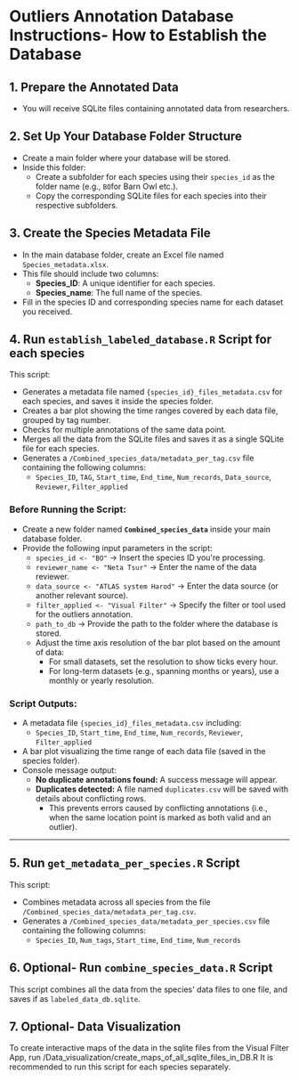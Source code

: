 # Outliers Annotation Database Instructions- How to Establish the Database

## 1. Prepare the Annotated Data
- You will receive SQLite files containing annotated data from researchers.

## 2. Set Up Your Database Folder Structure
- Create a main folder where your database will be stored.
- Inside this folder:
  - Create a subfolder for each species using their `species_id` as the folder name (e.g., `BO`for Barn Owl etc.).
  - Copy the corresponding SQLite files for each species into their respective subfolders.

## 3. Create the Species Metadata File
- In the main database folder, create an Excel file named `Species_metadata.xlsx`.
- This file should include two columns:
  - **Species_ID**: A unique identifier for each species.
  - **Species_name**: The full name of the species.
- Fill in the species ID and corresponding species name for each dataset you received.

## 4. Run `establish_labeled_database.R` Script for each species
This script:
- Generates a metadata file named `{species_id}_files_metadata.csv` for each species, and saves it inside the species folder.
- Creates a bar plot showing the time ranges covered by each data file, grouped by tag number.
- Checks for multiple annotations of the same data point.
- Merges all the data from the SQLite files and saves it as a single SQLite file for each species.
- Generates a `/Combined_species_data/metadata_per_tag.csv` file containing the following columns:
  - `Species_ID`, `TAG`, `Start_time`, `End_time`, `Num_records`, `Data_source`, `Reviewer`, `Filter_applied` 

### Before Running the Script:
- Create a new folder named **`Combined_species_data`** inside your main database folder.
- Provide the following input parameters in the script:
  - `species_id <- "BO"` → Insert the species ID you're processing.
  - `reviewer_name <- "Neta Tsur"` → Enter the name of the data reviewer.
  - `data_source <- "ATLAS system Harod"` → Enter the data source (or another relevant source).
  - `filter_applied <- "Visual Filter"` → Specify the filter or tool used for the outliers annotation.
  - `path_to_db` → Provide the path to the folder where the database is stored.
  - Adjust the time axis resolution of the bar plot based on the amount of data:
    - For small datasets, set the resolution to show ticks every hour.
    - For long-term datasets (e.g., spanning months or years), use a monthly or yearly resolution.

### Script Outputs:
- A metadata file `{species_id}_files_metadata.csv` including:
  - `Species_ID`, `Start_time`, `End_time`, `Num_records`, `Reviewer`, `Filter_applied`
- A bar plot visualizing the time range of each data file (saved in the species folder).
- Console message output:
  - **No duplicate annotations found:** A success message will appear.
  - **Duplicates detected:** A file named `duplicates.csv` will be saved with details about conflicting rows.
    - This prevents errors caused by conflicting annotations (i.e., when the same location point is marked as both valid and an outlier).

---

## 5. Run `get_metadata_per_species.R` Script
This script:
- Combines metadata across all species from the file `/Combined_species_data/metadata_per_tag.csv`.
- Generates a `/Combined_species_data/metadata_per_species.csv` file containing the following columns:
  - `Species_ID`, `Num_tags`, `Start_time`, `End_time`, `Num_records`
  
## 6. Optional- Run `combine_species_data.R` Script
This script combines all the data from the species' data files to one file, 
and saves if as `labeled_data_db.sqlite`.
  
## 7. Optional- Data Visualization
To create interactive maps of the data in the sqlite files from the Visual Filter App, run /Data_visualization/create_maps_of_all_sqlite_files_in_DB.R
It is recommended to run this script for each species separately.